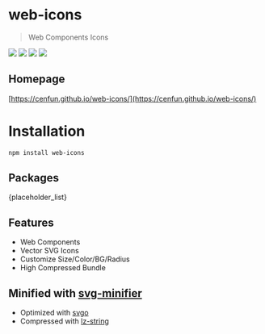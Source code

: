 # web-icons
> Web Components Icons

![](https://img.shields.io/npm/v/web-icons)
![](https://img.shields.io/librariesio/github/cenfun/web-icons)
![](https://img.shields.io/librariesio/dependents/npm/web-icons)
[![](https://badgen.net/npm/dw/web-icons)](https://www.npmjs.com/package/web-icons)

## Homepage
[https://cenfun.github.io/web-icons/](https://cenfun.github.io/web-icons/)

# Installation
```sh
npm install web-icons
```

## Packages
{placeholder_list}


## Features
* Web Components
* Vector SVG Icons 
* Customize Size/Color/BG/Radius
* High Compressed Bundle


## Minified with [svg-minifier](https://github.com/cenfun/svg-minifier)
* Optimized with [svgo](https://github.com/svg/svgo)
* Compressed with [lz-string](https://github.com/pieroxy/lz-string)